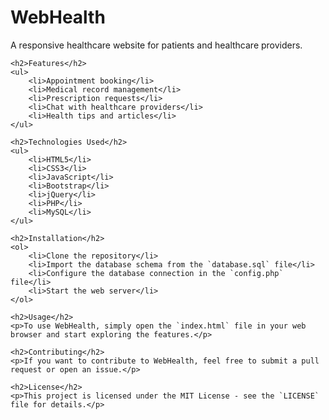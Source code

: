 <!DOCTYPE html>
<html>
<head>
</head>
<body>
	<h1>WebHealth</h1>
	<p>A responsive healthcare website for patients and healthcare providers.</p>
	
	<h2>Features</h2>
	<ul>
		<li>Appointment booking</li>
		<li>Medical record management</li>
		<li>Prescription requests</li>
		<li>Chat with healthcare providers</li>
		<li>Health tips and articles</li>
	</ul>
	
	<h2>Technologies Used</h2>
	<ul>
		<li>HTML5</li>
		<li>CSS3</li>
		<li>JavaScript</li>
		<li>Bootstrap</li>
		<li>jQuery</li>
		<li>PHP</li>
		<li>MySQL</li>
	</ul>
	
	<h2>Installation</h2>
	<ol>
		<li>Clone the repository</li>
		<li>Import the database schema from the `database.sql` file</li>
		<li>Configure the database connection in the `config.php` file</li>
		<li>Start the web server</li>
	</ol>
	
	<h2>Usage</h2>
	<p>To use WebHealth, simply open the `index.html` file in your web browser and start exploring the features.</p>
	
	<h2>Contributing</h2>
	<p>If you want to contribute to WebHealth, feel free to submit a pull request or open an issue.</p>
	
	<h2>License</h2>
	<p>This project is licensed under the MIT License - see the `LICENSE` file for details.</p>
</body>
</html>

